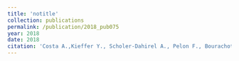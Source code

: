 ```yaml
---
title: 'notitle'
collection: publications
permalink: /publication/2018_pub075
year: 2018
date: 2018
citation: 'Costa A.,Kieffer Y., Scholer-Dahirel A., Pelon F., Bourachot B., Cardon M., Sirven P., Magagna I., Fuhrmann L., Bernard C., Bonneau C., Kondratova M., Kuperstein I., Zinovyev A., Givel A.-M., Parrini M.-C., Soumelis V., Vincent-Salomon A., Mechta-Grigoriou F. Fibroblast heterogeneity and immunosuppressive environment in human breast cancer. 2018. Cancer Cell 33(3):463-479.e10.'
---
```

